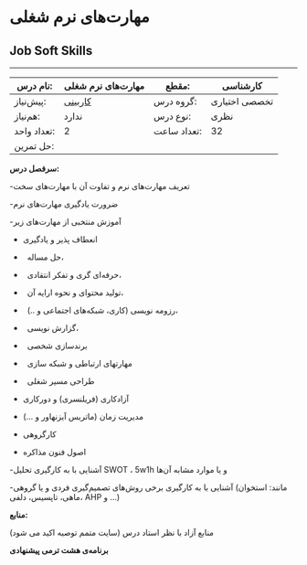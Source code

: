 # مهارت‌های نرم شغلی
## Job Soft Skills
_______________________________________________________________________________
| نام درس:    | مهارت‌های نرم شغلی                    | مقطع:       | کارشناسی      |
| ----------- | ------------------------------------- | ----------- | ------------- |
| پیش‌نیاز:   | [کاربینی](../mandatory/Internship.md) | گروه درس:   | تخصصی اختیاری |
| هم‌نیاز:    | ندارد                                 | نوع درس:    | نظری          |
| تعداد واحد: | 2                                     | تعداد ساعت: | 32            |
| حل تمرین:   |                                       |             |               |

**سرفصل درس:**

-تعریف مهارت‌های نرم و تفاوت آن با مهارت‌های سخت

-ضرورت یادگیری مهارت‌های نرم

-آموزش منتخبی از مهارت‌های زیر

- انعطاف پذیر و یادگیری

- ` `حل مساله،

- ` `حرفه‌ای گری و تفکر انتقادی،

- ` `تولید محتوای و نحوه ارایه آن،

- ` `رزومه نویسی (کاری، شبکه‌های اجتماعی و ..)،

- ` `گزارش نویسی،

- ` `برندسازی شخصی 

- ` `مهارتهای ارتباطی و شبکه سازی

- ` `طراحی مسیر شغلی 

- آزادکاری (فریلنسری) و دورکاری

- مدیریت زمان (ماتریس آیزنهاور و ...)

- کارگروهی

- اصول فنون مذاکره

-آشنایی با به کارگیری تحلیل SWOT ، 5w1h و یا موارد مشابه آن‌ها

-آشنایی با به کارگیری برخی روش‌های تصمیم‌گیری فردی و یا گروهی (مانند: استخوان ماهی، تاپسیس، دلفی، AHP و ...)

**منابع:**

منابع آزاد با نظر استاد درس (سایت متمم توصیه اکید می شود) 

**برنامه‌ی هشت ترمی پیشنهادی**

[^1]: Luk, Robert W. P. (2020). Insights in How Computer Science can be a Science. Science and Philosophy 8 (2):17-46

[^2]: Andrew Ng

[^3]: نکته: جداول روش ارزیابی درس که در سرفصل درسها ذکر شده است، صرفا جنبه پیشنهادی دارند.